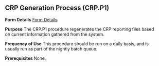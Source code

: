 ## CRP Generation Process (CRP.P1)
<PageHeader />

**Form Details**
[Form Details](../CRP-P1-1/README.md)

**Purpose**
The CRP.P1 procedure regenerates the CRP reporting files based on current
information gathered from the system.

**Frequency of Use**
This procedure should be run on a daily basis, and is usually run as part of
the nightly batch queue.

**Prerequisites**
None.

<badge text= "Version 8.10.57 " vertical="middle" />

<PageFooter />
